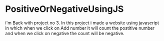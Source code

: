 # PositiveOrNegativeUsingJS
i'm Back with project no 3. In this project i made a website using javascript in which when we click on Add number it will count the postitive number and when we click on negative the count will be negative.

